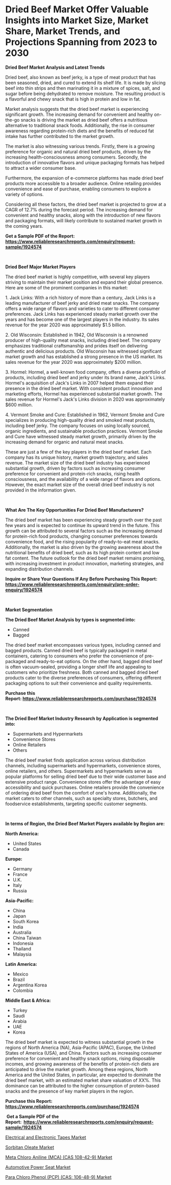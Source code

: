<p><h1>Dried Beef Market Offer Valuable Insights into Market Size, Market Share, Market Trends, and Projections Spanning from 2023 to 2030</h1></p><p><strong>Dried Beef Market Analysis and Latest Trends</strong></p>
<p><p>Dried beef, also known as beef jerky, is a type of meat product that has been seasoned, dried, and cured to extend its shelf life. It is made by slicing beef into thin strips and then marinating it in a mixture of spices, salt, and sugar before being dehydrated to remove moisture. The resulting product is a flavorful and chewy snack that is high in protein and low in fat.</p><p>Market analysis suggests that the dried beef market is experiencing significant growth. The increasing demand for convenient and healthy on-the-go snacks is driving the market as dried beef offers a nutritious alternative to traditional snack foods. Additionally, the rise in consumer awareness regarding protein-rich diets and the benefits of reduced fat intake has further contributed to the market growth.</p><p>The market is also witnessing various trends. Firstly, there is a growing preference for organic and natural dried beef products, driven by the increasing health-consciousness among consumers. Secondly, the introduction of innovative flavors and unique packaging formats has helped to attract a wider consumer base.</p><p>Furthermore, the expansion of e-commerce platforms has made dried beef products more accessible to a broader audience. Online retailing provides convenience and ease of purchase, enabling consumers to explore a variety of options.</p><p>Considering all these factors, the dried beef market is projected to grow at a CAGR of 12.7% during the forecast period. The increasing demand for convenient and healthy snacks, along with the introduction of new flavors and packaging formats, will likely contribute to sustained market growth in the coming years.</p></p>
<p><strong>Get a Sample PDF of the Report:&nbsp; <a href="https://www.reliableresearchreports.com/enquiry/request-sample/1924574">https://www.reliableresearchreports.com/enquiry/request-sample/1924574</a></strong></p>
<p>&nbsp;</p>
<p><strong>Dried Beef Major Market Players</strong></p>
<p><p>The dried beef market is highly competitive, with several key players striving to maintain their market position and expand their global presence. Here are some of the prominent companies in this market:</p><p>1. Jack Links: With a rich history of more than a century, Jack Links is a leading manufacturer of beef jerky and dried meat snacks. The company offers a wide range of flavors and varieties to cater to different consumer preferences. Jack Links has experienced steady market growth over the years and has become one of the largest players in the industry. Its sales revenue for the year 2020 was approximately $1.5 billion.</p><p>2. Old Wisconsin: Established in 1942, Old Wisconsin is a renowned producer of high-quality meat snacks, including dried beef. The company emphasizes traditional craftsmanship and prides itself on delivering authentic and delicious products. Old Wisconsin has witnessed significant market growth and has established a strong presence in the US market. Its sales revenue for the year 2020 was approximately $200 million.</p><p>3. Hormel: Hormel, a well-known food company, offers a diverse portfolio of products, including dried beef and jerky under its brand name, Jack's Links. Hormel's acquisition of Jack's Links in 2007 helped them expand their presence in the dried beef market. With consistent product innovation and marketing efforts, Hormel has experienced substantial market growth. The sales revenue for Hormel's Jack's Links division in 2020 was approximately $600 million.</p><p>4. Vermont Smoke and Cure: Established in 1962, Vermont Smoke and Cure specializes in producing high-quality dried and smoked meat products, including beef jerky. The company focuses on using locally sourced, organic ingredients, and sustainable production practices. Vermont Smoke and Cure have witnessed steady market growth, primarily driven by the increasing demand for organic and natural meat snacks.</p><p>These are just a few of the key players in the dried beef market. Each company has its unique history, market growth trajectory, and sales revenue. The market size of the dried beef industry has experienced substantial growth, driven by factors such as increasing consumer preference for convenient and protein-rich snacks, rising health consciousness, and the availability of a wide range of flavors and options. However, the exact market size of the overall dried beef industry is not provided in the information given.</p></p>
<p>&nbsp;</p>
<p><strong>What Are The Key Opportunities For Dried Beef Manufacturers?</strong></p>
<p><p>The dried beef market has been experiencing steady growth over the past few years and is expected to continue its upward trend in the future. This growth can be attributed to several factors such as the increasing demand for protein-rich food products, changing consumer preferences towards convenience food, and the rising popularity of ready-to-eat meat snacks. Additionally, the market is also driven by the growing awareness about the nutritional benefits of dried beef, such as its high protein content and low fat content. The future outlook for the dried beef market remains promising, with increasing investment in product innovation, marketing strategies, and expanding distribution channels.</p></p>
<p><strong>Inquire or Share Your Questions If Any Before Purchasing This Report: <a href="https://www.reliableresearchreports.com/enquiry/pre-order-enquiry/1924574">https://www.reliableresearchreports.com/enquiry/pre-order-enquiry/1924574</a></strong></p>
<p>&nbsp;</p>
<p><strong>Market Segmentation</strong></p>
<p><strong>The Dried Beef Market Analysis by types is segmented into:</strong></p>
<p><ul><li>Canned</li><li>Bagged</li></ul></p>
<p><p>The dried beef market encompasses various types, including canned and bagged products. Canned dried beef is typically packaged in metal containers, catering to consumers who prefer the convenience of pre-packaged and ready-to-eat options. On the other hand, bagged dried beef is often vacuum-sealed, providing a longer shelf life and appealing to customers who prioritize freshness. Both canned and bagged dried beef products cater to the diverse preferences of consumers, offering different packaging options to suit their convenience and quality requirements.</p></p>
<p><strong>Purchase this Report:&nbsp;<a href="https://www.reliableresearchreports.com/purchase/1924574">https://www.reliableresearchreports.com/purchase/1924574</a></strong></p>
<p>&nbsp;</p>
<p><strong>The Dried Beef Market Industry Research by Application is segmented into:</strong></p>
<p><ul><li>Supermarkets and Hypermarkets</li><li>Convenience Stores</li><li>Online Retailers</li><li>Others</li></ul></p>
<p><p>The dried beef market finds application across various distribution channels, including supermarkets and hypermarkets, convenience stores, online retailers, and others. Supermarkets and hypermarkets serve as popular platforms for selling dried beef due to their wide customer base and extensive product range. Convenience stores offer the advantage of easy accessibility and quick purchases. Online retailers provide the convenience of ordering dried beef from the comfort of one's home. Additionally, the market caters to other channels, such as specialty stores, butchers, and foodservice establishments, targeting specific customer segments.</p></p>
<p>&nbsp;</p>
<p><strong>In terms of Region, the Dried Beef Market Players available by Region are:</strong></p>
<p>
    <p> <strong> North America: </strong>
        <ul>
            <li>United States</li>
            <li>Canada</li>
        </ul>
        </p> 
    <p> <strong> Europe: </strong>
        <ul>
            <li>Germany</li>
            <li>France</li>
            <li>U.K.</li>
            <li>Italy</li>
            <li>Russia</li>
        </ul>
        </p> 
    <p> <strong> Asia-Pacific: </strong>
        <ul>
            <li>China</li>
            <li>Japan</li>
            <li>South Korea</li>
            <li>India</li>
            <li>Australia</li>
            <li>China Taiwan</li>
            <li>Indonesia</li>
            <li>Thailand</li>
            <li>Malaysia</li>
        </ul>
        </p> 
    <p> <strong> Latin America: </strong>
        <ul>
            <li>Mexico</li>
            <li>Brazil</li>
            <li>Argentina Korea</li>
            <li>Colombia</li>
        </ul>
        </p> 
    <p> <strong> Middle East & Africa: </strong>
        <ul>
            <li>Turkey</li>
            <li>Saudi</li>
            <li>Arabia</li>
            <li>UAE</li>
            <li>Korea</li>
        </ul>
    </p>
    </p>
<p><p>The dried beef market is expected to witness substantial growth in the regions of North America (NA), Asia-Pacific (APAC), Europe, the United States of America (USA), and China. Factors such as increasing consumer preference for convenient and healthy snack options, rising disposable incomes, and growing awareness of the benefits of protein-rich diets are anticipated to drive the market growth. Among these regions, North America and the United States, in particular, are expected to dominate the dried beef market, with an estimated market share valuation of XX%. This dominance can be attributed to the higher consumption of protein-based snacks and the presence of key market players in the region.</p></p>
<p><strong>Purchase this Report: <a href="https://www.reliableresearchreports.com/purchase/1924574">https://www.reliableresearchreports.com/purchase/1924574</a></strong></p>
<p>&nbsp;<strong>Get a Sample PDF of the Report:&nbsp;&nbsp;<a href="https://www.reliableresearchreports.com/enquiry/request-sample/1924574">https://www.reliableresearchreports.com/enquiry/request-sample/1924574</a></strong></p>
<p><strong></strong></p>
<p><p><a href="https://medium.com/@chiragreportprime3/electrical-and-electronic-tapes-market-comprehensive-assessment-by-type-application-and-92c01ddf50ec">Electrical and Electronic Tapes Market</a></p><p><a href="https://medium.com/@anmolreportprime/sorbitan-oleate-market-competitive-analysis-market-trends-and-forecast-to-2030-253224d913df">Sorbitan Oleate Market</a></p><p><a href="https://medium.com/@chiragreportprime4/meta-chloro-aniline-mca-cas-108-42-9-market-size-market-outlook-and-market-forecast-2023-to-ce0b37ba7702">Meta Chloro Aniline (MCA) (CAS 108-42-9) Market</a></p><p><a href="https://medium.com/@abhishekreliable23/automotive-power-seat-market-size-reveals-the-best-marketing-channels-in-global-industry-4bbd7e99d4ad">Automotive Power Seat Market</a></p><p><a href="https://medium.com/@jhonwin654/para-chloro-phenol-pcp-cas-106-48-9-market-furnishes-information-on-market-share-market-51bea6dfe48a">Para Chloro Phenol (PCP) (CAS: 106-48-9) Market</a></p></p>